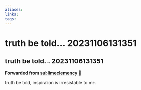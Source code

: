 ```yaml
---
aliases: 
links: 
tags: 
---
```

# truth be told... 20231106131351
## truth be told... 20231106131351

**Forwarded from [sublimeclemency 🎄](https://t.me/sublimeclemency)**

truth be told, inspiration is irresistable to me.
